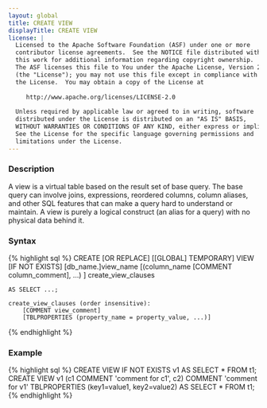 ```yaml
---
layout: global
title: CREATE VIEW
displayTitle: CREATE VIEW 
license: |
  Licensed to the Apache Software Foundation (ASF) under one or more
  contributor license agreements.  See the NOTICE file distributed with
  this work for additional information regarding copyright ownership.
  The ASF licenses this file to You under the Apache License, Version 2.0
  (the "License"); you may not use this file except in compliance with
  the License.  You may obtain a copy of the License at
 
     http://www.apache.org/licenses/LICENSE-2.0
 
  Unless required by applicable law or agreed to in writing, software
  distributed under the License is distributed on an "AS IS" BASIS,
  WITHOUT WARRANTIES OR CONDITIONS OF ANY KIND, either express or implied.
  See the License for the specific language governing permissions and
  limitations under the License.
---
```


### Description
A view is a virtual table based on the result set of base query. The base query
can involve joins, expressions, reordered columns, column aliases, and other SQL
features that can make a query hard to understand or maintain.
A view is purely a logical construct (an alias for a query) with no physical
data behind it.

### Syntax
{% highlight sql %}
CREATE [OR REPLACE] [[GLOBAL] TEMPORARY] VIEW [IF NOT EXISTS] [db_name.]view_name
    [(column_name [COMMENT column_comment], ...) ]
    create_view_clauses
    
    AS SELECT ...;
    
    create_view_clauses (order insensitive):
        [COMMENT view_comment]
        [TBLPROPERTIES (property_name = property_value, ...)]
{% endhighlight %}

### Example
{% highlight sql %}
CREATE VIEW IF NOT EXISTS v1 AS SELECT * FROM t1;
CREATE VIEW v1 (c1 COMMENT 'comment for c1', c2) COMMENT 'comment for v1' TBLPROPERTIES (key1=value1, key2=value2) AS SELECT * FROM t1;
{% endhighlight %}